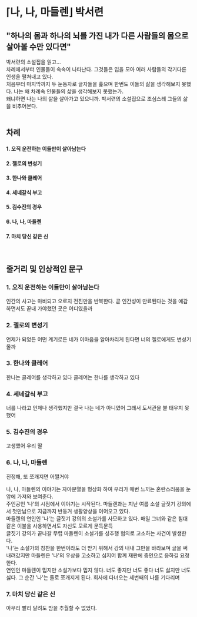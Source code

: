 # ⌈나, 나, 마들렌⌋  박서련
## "하나의 몸과 하나의 뇌를 가진 내가 다른 사람들의 몸으로 살아볼 수만 있다면"

박서련의 소설집을 읽고... <br>
차례에서부터 인물들이 속속이 나타난다. 그것들은 입을 모아 여러 사람들의 각기다른 인생을 펼쳐내고 있다. <br>
처음부터 마지막까지 두 눈동자로 글자들을 훑으며 한번도 이들의 삶을 생각해보지 못했다. 나는 왜 차례속 인물들의 삶을 생각해보지 못했는가. <br>
왜냐하면 나는 나의 삶을 살아가고 있으니까. 박서련의 소설집으로 조심스레 그들의 삶을 비추어본다. <br> <br>

## 차례 <br>
#### 1. 오직 운전하는 이들만이 살아남는다 <br>
#### 2. 젤로의 변성기 <br>
#### 3. 한나와 클레어 <br>
#### 4. 세네갈식 부고 <br>
#### 5. 김수진의 경우 <br>
#### 6. 나, 나, 마들렌 <br>
#### 7. 마치 당신 같은 신 <br> <br> <br> 


## 줄거리 및 인상적인 문구

### 1. 오직 운전하는 이들만이 살아남는다
 인간의 사고는 마비되고 오로지 전진만을 반복한다. 곧 인간성이 만료된다는 것을 예감하면서도 끝내 가야했던 곳은 어디였을까 <br>

### 2. 젤로의 변성기
언제가 되었든 어떤 계기로든 네가 이마음을 알아차리게 된다면 너의 젤로에게도 변성기올까 <br>

### 3. 한나와 클레어
한나는 클레어를 생각하고 있다 클레어는 한나를 생각하고 있다 <br>

### 4. 세네갈식 부고
너를 나라고 언제나 생각했지만 결국 나는 네가 아니였어 그래서 도서관을 불 태우지 못했어 <br>

### 5. 김수진의 경우
고생했어 우리 딸 <br>

### 6. 나, 나, 마들렌
진정해, 또 쪼개지면 어쩔거야

나, 나, 마들렌의 이야기는 자아분열을 형상화 하여 우리가 매번 느끼는 혼란스러움을 눈 앞에 가져와 보여준다. <br>
주인공인 '나'의 시점에서 이야기는 시작된다. 마들렌과는 지난 여름 소설 글짓기 강의에서 첫만남으로 지금까지 반동거 생활양상을 이어오고 있다. <br>
마들렌의 연인인 '나'는 글짓기 강의의 소설가를  사모하고 있다. 매일 그녀와 같은 침대 같은 이불을 사용하면서도 자신도 모르게 문득문득 <br>
글짓기 강의가 끝나갈 무렵 마들렌이 소설가를 성추행 혐의로 고소하는 사건이 발생한다. <br>
'나'는 소설가의 칭찬을 한번이라도 더 받기 위해서 강의 내내 그만을 바라보며 글을 써내려갔지만 마들렌은 '나'의 우상을 고소하고 심지어 함께 재판에 증인으로 응하길 요청한다. <br>
연인인 마들렌이 밉지만 소설가보다 밉지 않다. 너도 좋지만 너도 좋다 너도 싫지만 너도 싫다. 그 순간 '나'는 둘로 쪼개지게 된다. 회사에 다녀오는 세번째의 나를 기다리며 <br>


### 7. 마치 당신 같은 신
아무리 빨리 달려도 밤을 추월할 수 없었다.
